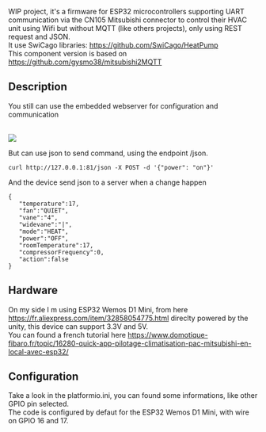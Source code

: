 WIP project, it's a firmware for ESP32 microcontrollers supporting UART communication via the CN105 Mitsubishi connector to control their HVAC unit using Wifi but without MQTT (like others projects), only using REST request and JSON.   
It use SwiCago libraries: https://github.com/SwiCago/HeatPump    
This component version is based on https://github.com/gysmo38/mitsubishi2MQTT   

## Description   

You still can use the embedded webserver for configuration and communication

</br>
  <img src="https://raw.githubusercontent.com/Smanar/Ressources/refs/heads/main/pictures/mitsubishi_CN105.png">
</p>

But can use json to send command, using the endpoint /json.   
```
curl http://127.0.0.1:81/json -X POST -d '{"power": "on"}'
```
And the device send json to a server when a change happen
```
{
   "temperature":17,
   "fan":"QUIET",
   "vane":"4",
   "widevane":"|",
   "mode":"HEAT",
   "power":"OFF",
   "roomTemperature":17,
   "compressorFrequency":0,
   "action":false
}
```


## Hardware

On my side I m using ESP32 Wemos D1 Mini, from here https://fr.aliexpress.com/item/32858054775.html direclty powered by the unity, this device can support 3.3V and 5V.   
You can found a french tutorial here https://www.domotique-fibaro.fr/topic/16280-quick-app-pilotage-climatisation-pac-mitsubishi-en-local-avec-esp32/

## Configuration

Take a look in the platformio.ini, you can found some informations, like other GPIO pin selected.   
The code is configured by defaut for the ESP32 Wemos D1 Mini, with wire on GPIO 16 and 17.   
